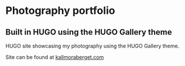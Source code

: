 # Photography portfolio 

## Built in HUGO using the HUGO Gallery theme

HUGO site showcasing my photography using the HUGO Gallery theme.

Site can be found at [kallmoraberget.com](https://kallmoraberget.com)
